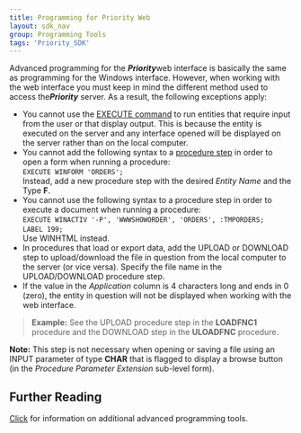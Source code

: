 ```yaml
---
title: Programming for Priority Web
layout: sdk_nav
group: Programming Tools
tags: 'Priority_SDK'
---
```


Advanced programming for the ***Priority***web interface is basically
the same as programming for the Windows interface. However, when working
with the web interface you must keep in mind the different method used
to access the***Priority*** server. As a result, the following
exceptions apply:

-   You cannot use the [EXECUTE
    command](Execution-Statements ) to run entities that
    require input from the user or that display output. This is because
    the entity is executed on the server and any interface opened will
    be displayed on the server rather than on the local computer.
-   You cannot add the following syntax to a [procedure
    step](Procedure-Steps ) in order to open a form when
    running a procedure:\
    `EXECUTE WINFORM 'ORDERS';`\
    Instead, add a new procedure step with the desired *Entity Name* and
    the Type **F**.
-   You cannot use the following syntax to a procedure step in order to
    execute a document when running a procedure:\
    `EXECUTE WINACTIV '-P', 'WWWSHOWORDER', 'ORDERS', :TMPORDERS;`\
    `LABEL 199;`\
    Use WINHTML instead.
-   In procedures that load or export data, add the UPLOAD or DOWNLOAD
    step to upload/download the file in question from the local computer
    to the server (or vice versa). Specify the file name in the
    UPLOAD/DOWNLOAD procedure step.
-   If the value in the *Application* column is 4 characters long and
    ends in 0 (zero), the entity in question will not be displayed when
    working with the web interface.

> **Example:** See the UPLOAD procedure step in the **LOADFNC1**
> procedure and the DOWNLOAD step in the **ULOADFNC** procedure.


**Note:** This step is not necessary when opening or saving a file using
an INPUT parameter of type **CHAR** that is flagged to display a browse
button (in the *Procedure Parameter Extension* sub-level form).

## Further Reading 

[Click](Advanced-Programming-Tools ) for information on
additional advanced programming tools.
